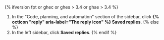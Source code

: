 {% ifversion fpt or ghec or ghes > 3.4 or ghae > 3.4 %}
1. In the "Code, planning, and automation" section of the sidebar, click **{% octicon "reply" aria-label="The reply icon" %} Saved replies**.
{% else %}
1. In the left sidebar, click **Saved replies**.
{% endif %}
